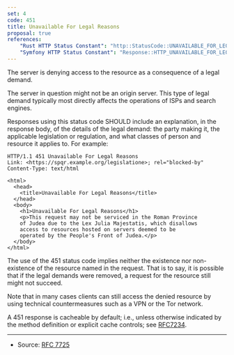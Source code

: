 ```yaml
---
set: 4
code: 451
title: Unavailable For Legal Reasons
proposal: true
references:
    "Rust HTTP Status Constant": "http::StatusCode::UNAVAILABLE_FOR_LEGAL_REASONS"
    "Symfony HTTP Status Constant": "Response::HTTP_UNAVAILABLE_FOR_LEGAL_REASONS"
---
```


The server is denying access to the resource as a consequence of a legal demand.

The server in question might not be an origin server. This type of legal demand typically most directly affects the operations of ISPs and search engines.

Responses using this status code SHOULD include an explanation, in the response body, of the details of the legal demand: the party making it, the applicable legislation or regulation, and what classes of person and resource it applies to. For example:

```
HTTP/1.1 451 Unavailable For Legal Reasons
Link: <https://spqr.example.org/legislatione>; rel="blocked-by"
Content-Type: text/html

<html>
  <head>
    <title>Unavailable For Legal Reasons</title>
  </head>
  <body>
    <h1>Unavailable For Legal Reasons</h1>
    <p>This request may not be serviced in the Roman Province
    of Judea due to the Lex Julia Majestatis, which disallows
    access to resources hosted on servers deemed to be
    operated by the People's Front of Judea.</p>
  </body>
</html>
```

The use of the 451 status code implies neither the existence nor non- existence of the resource named in the request. That is to say, it is possible that if the legal demands were removed, a request for the resource still might not succeed.

Note that in many cases clients can still access the denied resource by using technical countermeasures such as a VPN or the Tor network.

A 451 response is cacheable by default; i.e., unless otherwise indicated by the method definition or explicit cache controls; see [RFC7234][2].

---

* Source: [RFC 7725][1]

[1]: <http://tools.ietf.org/html/rfc7725>
[2]: <https://tools.ietf.org/html/rfc7234>
